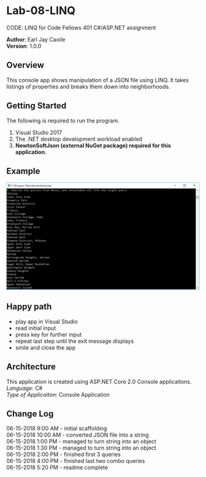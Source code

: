 # Lab-08-LINQ
CODE: LINQ for Code Fellows 401 C#/ASP.NET assignment

**Author**: Earl Jay Caoile <br />
**Version**: 1.0.0

## Overview
This console app shows manipulation of a JSON file using LINQ. It takes listings of
properties and breaks them down into neighborhoods.

## Getting Started
The following is required to run the program.
1. Visual Studio 2017 
2. The .NET desktop development workload enabled
3. <b>NewtonSoftJson (external NuGet package) required for this application.</b>

## Example
![Lab 08 Screenshot](Lab08-SS.jpg)

## Happy path
- play app in Visual Studio
- read initial input
- press key for further input
- repeat last step until the exit message displays
- smile and close the app

## Architecture
This application is created using ASP.NET Core 2.0 Console applicaitons. <br />
*Language*: C# <br />
*Type of Applicaiton*: Console Application <br />

## Change Log
06-15-2018 9:00 AM - initial scaffolding <br />
06-15-2018 10:00 AM - converted JSON file into a string <br />
06-15-2018 1:00 PM - managed to turn string into an object <br />
06-15-2018 1:30 PM - managed to turn string into an object <br />
06-15-2018 2:00 PM - finished first 3 queries <br />
06-15-2018 4:00 PM - finished last two combo queries <br />
06-15-2018 5:20 PM - readme complete <br />










